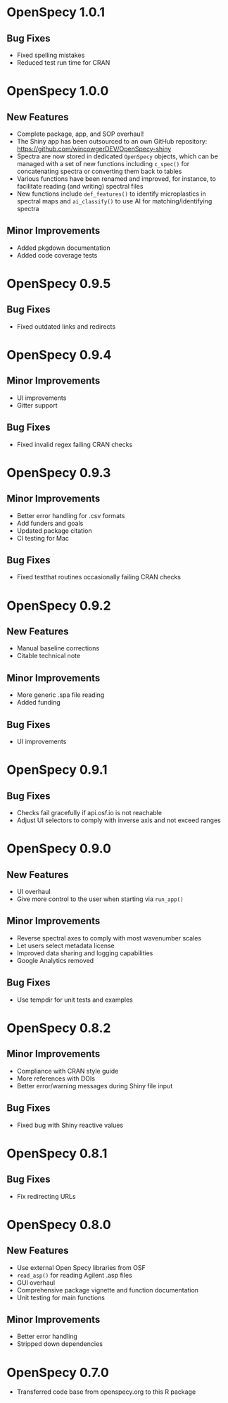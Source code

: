 # OpenSpecy 1.0.1

## Bug Fixes

- Fixed spelling mistakes
- Reduced test run time for CRAN


# OpenSpecy 1.0.0

## New Features

- Complete package, app, and SOP overhaul!
- The Shiny app has been outsourced to an own GitHub repository:
  https://github.com/wincowgerDEV/OpenSpecy-shiny
- Spectra are now stored in dedicated `OpenSpecy` objects, which can be managed
  with a set of new functions including `c_spec()` for concatenating spectra or
  converting them back to tables
- Various functions have been renamed and improved, for instance, to facilitate
  reading (and writing) spectral files
- New functions include `def_features()` to identify microplastics in spectral
  maps and `ai_classify()` to use AI for matching/identifying spectra

## Minor Improvements

- Added pkgdown documentation
- Added code coverage tests


# OpenSpecy 0.9.5

## Bug Fixes

- Fixed outdated links and redirects


# OpenSpecy 0.9.4

## Minor Improvements

- UI improvements
- Gitter support

## Bug Fixes

- Fixed invalid regex failing CRAN checks 


# OpenSpecy 0.9.3

## Minor Improvements

- Better error handling for .csv formats
- Add funders and goals
- Updated package citation
- CI testing for Mac

## Bug Fixes

- Fixed testthat routines occasionally failing CRAN checks


# OpenSpecy 0.9.2

## New Features

- Manual baseline corrections
- Citable technical note

## Minor Improvements

- More generic .spa file reading
- Added funding

## Bug Fixes

- UI improvements


# OpenSpecy 0.9.1

## Bug Fixes

- Checks fail gracefully if api.osf.io is not reachable
- Adjust UI selectors to comply with inverse axis and not exceed ranges


# OpenSpecy 0.9.0

## New Features

- UI overhaul
- Give more control to the user when starting via `run_app()`

## Minor Improvements

- Reverse spectral axes to comply with most wavenumber scales
- Let users select metadata license
- Improved data sharing and logging capabilities
- Google Analytics removed

## Bug Fixes

- Use tempdir for unit tests and examples


# OpenSpecy 0.8.2

## Minor Improvements

- Compliance with CRAN style guide
- More references with DOIs
- Better error/warning messages during Shiny file input

## Bug Fixes

- Fixed bug with Shiny reactive values


# OpenSpecy 0.8.1

## Bug Fixes

- Fix redirecting URLs


# OpenSpecy 0.8.0

## New Features

- Use external Open Specy libraries from OSF
- `read_asp()` for reading Agilent .asp files
- GUI overhaul
- Comprehensive package vignette and function documentation
- Unit testing for main functions

## Minor Improvements

- Better error handling
- Stripped down dependencies


# OpenSpecy 0.7.0

- Transferred code base from openspecy.org to this R package
